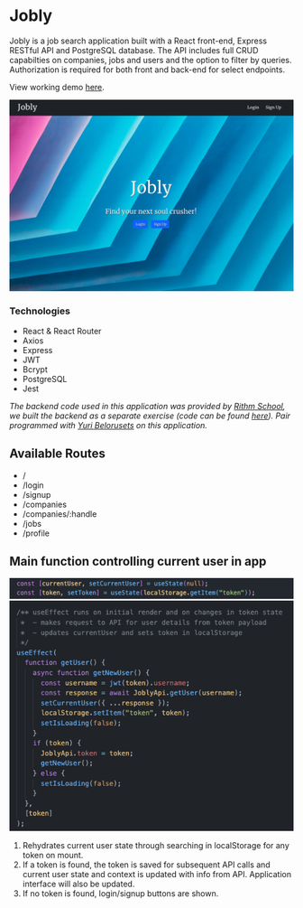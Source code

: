 # Jobly

Jobly is a job search application built with a React front-end, Express RESTful API and PostgreSQL database. The API includes full CRUD capabilties on companies, jobs and users and the option to filter by queries. Authorization is required for both front and back-end for select endpoints.

View working demo [here](https://jobly-robyn.surge.sh/).


![Home page](./public/screenshots/Homepage.png "Homepage")

### Technologies
- React & React Router
- Axios
- Express
- JWT
- Bcrypt
- PostgreSQL
- Jest

_The backend code used in this application was provided by [Rithm School](https://www.rithmschool.com/), we built the backend as a separate exercise (code can be found [here](https://github.com/robynlgy/express-jobly)). Pair programmed with [Yuri Belorusets](https://github.com/yuribelorusets) on this application._

## Available Routes

- /
- /login
- /signup
- /companies
- /companies/:handle
- /jobs
- /profile

## Main function controlling current user in app

![Code snippet - State](./public/screenshots/AppStates.png "Code snippet - State")
![Code snippet - Effect](./public/screenshots/AppUseEffect.png "Code snippet - Effect")

1. Rehydrates current user state through searching in localStorage for any token on mount.
2. If a token is found, the token is saved for subsequent API calls and current user state and context is updated with info from API. Application interface will also be updated.
3. If no token is found, login/signup buttons are shown.


